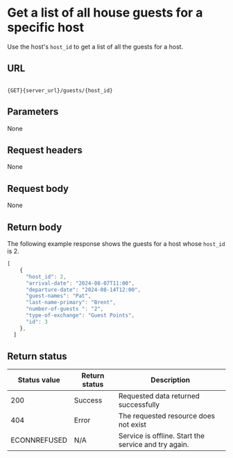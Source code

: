 # Get a list of all house guests for a specific host

Use the host's `host_id` to get a list of all the guests for a host.

## URL

```shell

{GET}{server_url}/guests/{host_id}
```

## Parameters

None

## Request headers

None

## Request body

None

## Return body

The following example response shows the guests for a host whose `host_id` is 2.

```js
[
    {
      "host_id": 2,
      "arrival-date": "2024-08-07T11:00",
      "departure-date": "2024-08-14T12:00", 
      "guest-names": "Pat",
      "last-name-primary": "Brent",
      "number-of-guests ": "2",
      "type-of-exchange": "Guest Points",  
      "id": 3
    },
  ]
```

## Return status

| Status value | Return status | Description |
| ------------- | ----------- | ----------- |
| 200 | Success | Requested data returned successfully |
| 404 | Error | The requested resource does not exist |
| ECONNREFUSED | N/A | Service is offline. Start the service and try again. |

